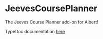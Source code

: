 # JeevesCoursePlanner
The Jeeves Course Planner add-on for Albert!

TypeDoc documentation [here](http://skyyrunner.github.io/JeevesCoursePlanner/.)
